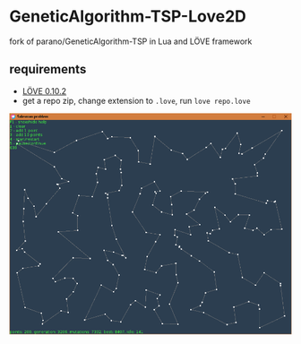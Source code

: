 # GeneticAlgorithm-TSP-Love2D
fork of parano/GeneticAlgorithm-TSP in Lua and LÖVE framework

## requirements

* [LÖVE 0.10.2](https://love2d.org/)
* get a repo zip, change extension to `.love`, run `love repo.love`

![screenshot](screenshot.png "program in work")
